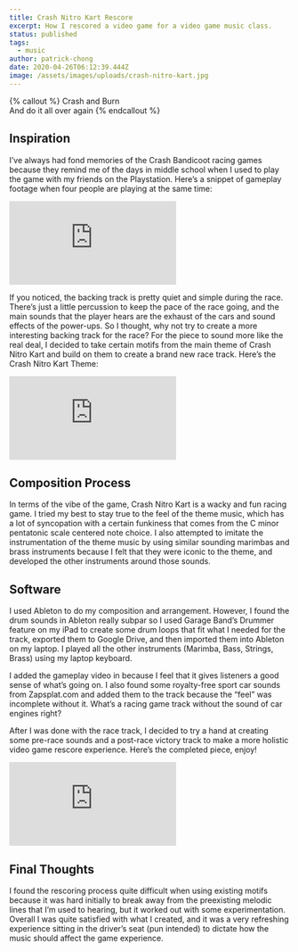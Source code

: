 ```yaml
---
title: Crash Nitro Kart Rescore
excerpt: How I rescored a video game for a video game music class.
status: published
tags:
  - music
author: patrick-chong
date: 2020-04-26T06:12:39.444Z
image: /assets/images/uploads/crash-nitro-kart.jpg
---
```


{% callout %}
Crash and Burn <br> And do it all over again
{% endcallout %}

## Inspiration

I’ve always had fond memories of the Crash Bandicoot racing games because they remind me of the days in middle school when I used to play the game with my friends on the Playstation. Here’s a snippet of gameplay footage when four people are playing at the same time:

<div class="embed-container"><iframe src="https://www.youtube-nocookie.com/embed/5TZL1hyg0k0?t=46" frameborder="0" allow="accelerometer; autoplay; encrypted-media; gyroscope; picture-in-picture" allowfullscreen></iframe></div>

If you noticed, the backing track is pretty quiet and simple during the race. There’s just a little percussion to keep the pace of the race going, and the main sounds that the player hears are the exhaust of the cars and sound effects of the power-ups. So I thought, why not try to create a more interesting backing track for the race? For the piece to sound more like the real deal, I decided to take certain motifs from the main theme of Crash Nitro Kart and build on them to create a brand new race track. Here’s the Crash Nitro Kart Theme:

<div class="embed-container"><iframe src="https://www.youtube-nocookie.com/embed/G_FD6SyEKxY" frameborder="0" allow="accelerometer; autoplay; encrypted-media; gyroscope; picture-in-picture" allowfullscreen></iframe></div>

## Composition Process

In terms of the vibe of the game, Crash Nitro Kart is a wacky and fun racing game. I tried my best to stay true to the feel of the theme music, which has a lot of syncopation with a certain funkiness that comes from the C minor pentatonic scale centered note choice.
I also attempted to imitate the instrumentation of the theme music by using similar sounding marimbas and brass instruments because I felt that they were iconic to the theme, and developed the other instruments around those sounds.

## Software

I used Ableton to do my composition and arrangement. However, I found the drum sounds in Ableton really subpar so I used Garage Band’s Drummer feature on my iPad to create some drum loops that fit what I needed for the track, exported them to Google Drive, and then imported them into Ableton on my laptop. I played all the other instruments (Marimba, Bass, Strings, Brass) using my laptop keyboard.

I added the gameplay video in because I feel that it gives listeners a good sense of what’s going on. I also found some royalty-free sport car sounds from Zapsplat.com and added them to the track because the “feel” was incomplete without it. What’s a racing game track without the sound of car engines right?

After I was done with the race track, I decided to try a hand at creating some pre-race sounds and a post-race victory track to make a more holistic video game rescore experience. Here’s the completed piece, enjoy!

<div class="embed-container"><iframe src="https://www.youtube-nocookie.com/embed/STaOq2fts28" frameborder="0" allow="accelerometer; autoplay; encrypted-media; gyroscope; picture-in-picture" allowfullscreen></iframe></div>

## Final Thoughts

I found the rescoring process quite difficult when using existing motifs because it was hard initially to break away from the preexisting melodic lines that I’m used to hearing, but it worked out with some experimentation. Overall I was quite satisfied with what I created, and it was a very refreshing experience sitting in the driver’s seat (pun intended) to dictate how the music should affect the game experience.
